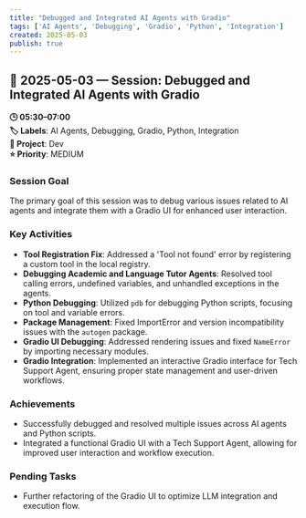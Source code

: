 ```yaml
---
title: "Debugged and Integrated AI Agents with Gradio"
tags: ['AI Agents', 'Debugging', 'Gradio', 'Python', 'Integration']
created: 2025-05-03
publish: true
---
```


## 📅 2025-05-03 — Session: Debugged and Integrated AI Agents with Gradio

**🕒 05:30–07:00**  
**🏷️ Labels**: AI Agents, Debugging, Gradio, Python, Integration  
**📂 Project**: Dev  
**⭐ Priority**: MEDIUM  


### Session Goal
The primary goal of this session was to debug various issues related to AI agents and integrate them with a Gradio UI for enhanced user interaction.

### Key Activities
- **Tool Registration Fix**: Addressed a 'Tool not found' error by registering a custom tool in the local registry.
- **Debugging Academic and Language Tutor Agents**: Resolved tool calling errors, undefined variables, and unhandled exceptions in the agents.
- **Python Debugging**: Utilized `pdb` for debugging Python scripts, focusing on tool and variable errors.
- **Package Management**: Fixed ImportError and version incompatibility issues with the `autogen` package.
- **Gradio UI Debugging**: Addressed rendering issues and fixed `NameError` by importing necessary modules.
- **Gradio Integration**: Implemented an interactive Gradio interface for Tech Support Agent, ensuring proper state management and user-driven workflows.

### Achievements
- Successfully debugged and resolved multiple issues across AI agents and Python scripts.
- Integrated a functional Gradio UI with a Tech Support Agent, allowing for improved user interaction and workflow execution.

### Pending Tasks
- Further refactoring of the Gradio UI to optimize LLM integration and execution flow.
